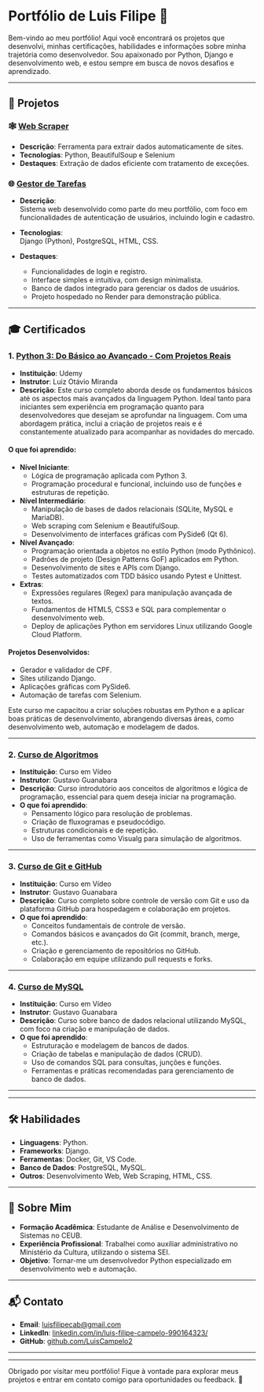 # Portfólio de Luis Filipe 🌟

Bem-vindo ao meu portfólio! Aqui você encontrará os projetos que desenvolvi, minhas certificações, habilidades e informações sobre minha trajetória como desenvolvedor. Sou apaixonado por Python, Django e desenvolvimento web, e estou sempre em busca de novos desafios e aprendizado.

---

## 📁 Projetos



### 🕸️ [Web Scraper](Projetos/WebScraping)
- **Descrição**: Ferramenta para extrair dados automaticamente de sites.
- **Tecnologias**: Python, BeautifulSoup e Selenium
- **Destaques**: Extração de dados eficiente com tratamento de exceções.


### 🌐 [Gestor de Tarefas](https://gestordetarefas.onrender.com)

- **Descrição**:  
  Sistema web desenvolvido como parte do meu portfólio, com foco em funcionalidades de autenticação de usuários, incluindo login e cadastro.  

- **Tecnologias**:  
  Django (Python), PostgreSQL, HTML, CSS.

- **Destaques**:  
  - Funcionalidades de login e registro.  
  - Interface simples e intuitiva, com design minimalista.  
  - Banco de dados integrado para gerenciar os dados de usuários.  
  - Projeto hospedado no Render para demonstração pública.  


---

## 🎓 Certificados

### 1. [Python 3: Do Básico ao Avançado - Com Projetos Reais](Certificados/Certificado_Python_Udemy.pdf)
- **Instituição**: Udemy  
- **Instrutor**: Luiz Otávio Miranda  
- **Descrição**: Este curso completo aborda desde os fundamentos básicos até os aspectos mais avançados da linguagem Python. Ideal tanto para iniciantes sem experiência em programação quanto para desenvolvedores que desejam se aprofundar na linguagem. Com uma abordagem prática, inclui a criação de projetos reais e é constantemente atualizado para acompanhar as novidades do mercado.  

#### O que foi aprendido:
- **Nível Iniciante**:
  - Lógica de programação aplicada com Python 3.
  - Programação procedural e funcional, incluindo uso de funções e estruturas de repetição.
- **Nível Intermediário**:
  - Manipulação de bases de dados relacionais (SQLite, MySQL e MariaDB).
  - Web scraping com Selenium e BeautifulSoup.
  - Desenvolvimento de interfaces gráficas com PySide6 (Qt 6).
- **Nível Avançado**:
  - Programação orientada a objetos no estilo Python (modo Pythônico).
  - Padrões de projeto (Design Patterns GoF) aplicados em Python.
  - Desenvolvimento de sites e APIs com Django.
  - Testes automatizados com TDD básico usando Pytest e Unittest.
- **Extras**:
  - Expressões regulares (Regex) para manipulação avançada de textos.
  - Fundamentos de HTML5, CSS3 e SQL para complementar o desenvolvimento web.
  - Deploy de aplicações Python em servidores Linux utilizando Google Cloud Platform.

#### Projetos Desenvolvidos:
- Gerador e validador de CPF.
- Sites utilizando Django.
- Aplicações gráficas com PySide6.
- Automação de tarefas com Selenium.

Este curso me capacitou a criar soluções robustas em Python e a aplicar boas práticas de desenvolvimento, abrangendo diversas áreas, como desenvolvimento web, automação e modelagem de dados.


---

### 2. [Curso de Algoritmos](Certificados/CertificadoAlgoritmo.pdf)
- **Instituição**: Curso em Vídeo  
- **Instrutor**: Gustavo Guanabara  
- **Descrição**: Curso introdutório aos conceitos de algoritmos e lógica de programação, essencial para quem deseja iniciar na programação.  
- **O que foi aprendido**:
  - Pensamento lógico para resolução de problemas.
  - Criação de fluxogramas e pseudocódigo.
  - Estruturas condicionais e de repetição.
  - Uso de ferramentas como Visualg para simulação de algoritmos.

---

### 3. [Curso de Git e GitHub](Certificados/CertificadoGit.pdf)
- **Instituição**: Curso em Vídeo  
- **Instrutor**: Gustavo Guanabara  
- **Descrição**: Curso completo sobre controle de versão com Git e uso da plataforma GitHub para hospedagem e colaboração em projetos.  
- **O que foi aprendido**:
  - Conceitos fundamentais de controle de versão.
  - Comandos básicos e avançados do Git (commit, branch, merge, etc.).
  - Criação e gerenciamento de repositórios no GitHub.
  - Colaboração em equipe utilizando pull requests e forks.

---

### 4. [Curso de MySQL](Certificados/CertificadoMySQL.pdf)
- **Instituição**: Curso em Vídeo  
- **Instrutor**: Gustavo Guanabara  
- **Descrição**: Curso sobre banco de dados relacional utilizando MySQL, com foco na criação e manipulação de dados.  
- **O que foi aprendido**:
  - Estruturação e modelagem de bancos de dados.
  - Criação de tabelas e manipulação de dados (CRUD).
  - Uso de comandos SQL para consultas, junções e funções.
  - Ferramentas e práticas recomendadas para gerenciamento de banco de dados.

---



---

## 🛠️ Habilidades
- **Linguagens**: Python.
- **Frameworks**: Django.
- **Ferramentas**: Docker, Git, VS Code.
- **Banco de Dados**: PostgreSQL, MySQL.
- **Outros**: Desenvolvimento Web, Web Scraping, HTML, CSS.

---

## 🎯 Sobre Mim
- **Formação Acadêmica**: Estudante de Análise e Desenvolvimento de Sistemas no CEUB.
- **Experiência Profissional**: Trabalhei como auxiliar administrativo no Ministério da Cultura, utilizando o sistema SEI.
- **Objetivo**: Tornar-me um desenvolvedor Python especializado em desenvolvimento web e automação.

---

## 📬 Contato
- **Email**: luisfilipecab@gmail.com
- **LinkedIn**: [linkedin.com/in/luis-filipe-campelo-990164323/](https://www.linkedin.com/in/luis-filipe-campelo-990164323/)
- **GitHub**: [github.com/LuisCampelo2](https://github.com/LuisCampelo2)

---



---

Obrigado por visitar meu portfólio! Fique à vontade para explorar meus projetos e entrar em contato comigo para oportunidades ou feedback. 🚀



